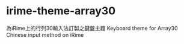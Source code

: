 # irime-theme-array30

為iRime上的行列30輸入法訂製之鍵盤主題
Keyboard theme for Array30 Chinese input method on iRime
